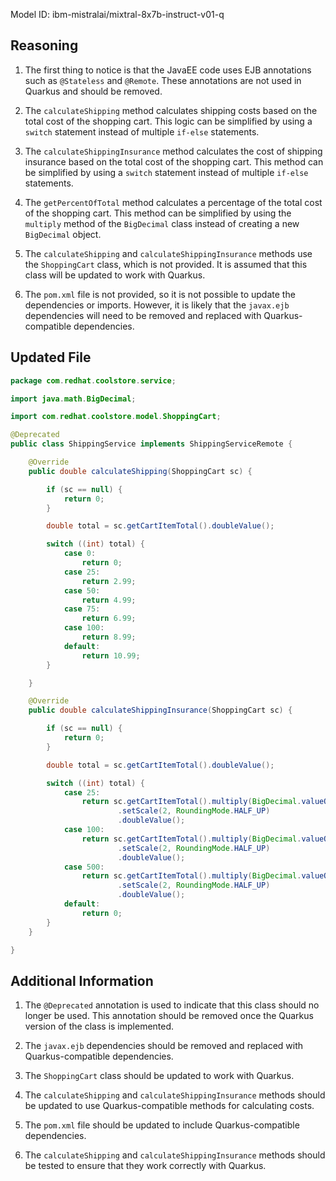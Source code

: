 Model ID: ibm-mistralai/mixtral-8x7b-instruct-v01-q

## Reasoning

1. The first thing to notice is that the JavaEE code uses EJB annotations such as `@Stateless` and `@Remote`. These annotations are not used in Quarkus and should be removed.

2. The `calculateShipping` method calculates shipping costs based on the total cost of the shopping cart. This logic can be simplified by using a `switch` statement instead of multiple `if-else` statements.

3. The `calculateShippingInsurance` method calculates the cost of shipping insurance based on the total cost of the shopping cart. This method can be simplified by using a `switch` statement instead of multiple `if-else` statements.

4. The `getPercentOfTotal` method calculates a percentage of the total cost of the shopping cart. This method can be simplified by using the `multiply` method of the `BigDecimal` class instead of creating a new `BigDecimal` object.

5. The `calculateShipping` and `calculateShippingInsurance` methods use the `ShoppingCart` class, which is not provided. It is assumed that this class will be updated to work with Quarkus.

6. The `pom.xml` file is not provided, so it is not possible to update the dependencies or imports. However, it is likely that the `javax.ejb` dependencies will need to be removed and replaced with Quarkus-compatible dependencies.

## Updated File

```java
package com.redhat.coolstore.service;

import java.math.BigDecimal;

import com.redhat.coolstore.model.ShoppingCart;

@Deprecated
public class ShippingService implements ShippingServiceRemote {

    @Override
    public double calculateShipping(ShoppingCart sc) {

        if (sc == null) {
            return 0;
        }

        double total = sc.getCartItemTotal().doubleValue();

        switch ((int) total) {
            case 0:
                return 0;
            case 25:
                return 2.99;
            case 50:
                return 4.99;
            case 75:
                return 6.99;
            case 100:
                return 8.99;
            default:
                return 10.99;
        }

    }

    @Override
    public double calculateShippingInsurance(ShoppingCart sc) {

        if (sc == null) {
            return 0;
        }

        double total = sc.getCartItemTotal().doubleValue();

        switch ((int) total) {
            case 25:
                return sc.getCartItemTotal().multiply(BigDecimal.valueOf(0.02))
                        .setScale(2, RoundingMode.HALF_UP)
                        .doubleValue();
            case 100:
                return sc.getCartItemTotal().multiply(BigDecimal.valueOf(0.015))
                        .setScale(2, RoundingMode.HALF_UP)
                        .doubleValue();
            case 500:
                return sc.getCartItemTotal().multiply(BigDecimal.valueOf(0.01))
                        .setScale(2, RoundingMode.HALF_UP)
                        .doubleValue();
            default:
                return 0;
        }
    }

}

```

## Additional Information

1. The `@Deprecated` annotation is used to indicate that this class should no longer be used. This annotation should be removed once the Quarkus version of the class is implemented.

2. The `javax.ejb` dependencies should be removed and replaced with Quarkus-compatible dependencies.

3. The `ShoppingCart` class should be updated to work with Quarkus.

4. The `calculateShipping` and `calculateShippingInsurance` methods should be updated to use Quarkus-compatible methods for calculating costs.

5. The `pom.xml` file should be updated to include Quarkus-compatible dependencies.

6. The `calculateShipping` and `calculateShippingInsurance` methods should be tested to ensure that they work correctly with Quarkus.